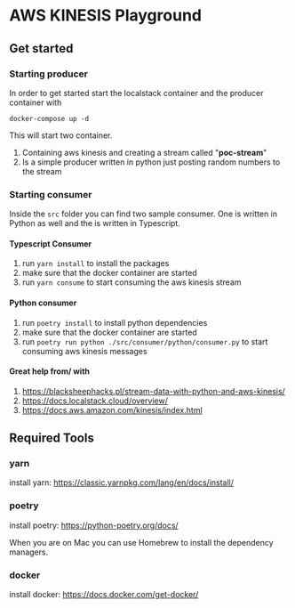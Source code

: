 # AWS KINESIS Playground

## Get started
### Starting producer
In order to get started start the localstack container and the producer container with 

`docker-compose up -d`

This will start two container. 
1. Containing aws kinesis and creating a stream called "**poc-stream**"
2. Is a simple producer written in python just posting random numbers to the stream 

### Starting consumer
Inside the `src` folder you can find two sample consumer. One is written in Python as well
and the is written in Typescript.

#### Typescript Consumer 
1. run `yarn install` to install the packages
2. make sure that the docker container are started
3. run `yarn consume` to start consuming the aws kinesis stream

#### Python consumer
1. run `poetry install` to install python dependencies
2. make sure that the docker container are started
3. run `poetry run python ./src/consumer/python/consumer.py` to start consuming aws kinesis messages 

#### Great help from/ with
1. https://blacksheephacks.pl/stream-data-with-python-and-aws-kinesis/
2. https://docs.localstack.cloud/overview/
3. https://docs.aws.amazon.com/kinesis/index.html

## Required Tools 

### yarn
install yarn: https://classic.yarnpkg.com/lang/en/docs/install/

### poetry
install poetry: https://python-poetry.org/docs/

When you are on Mac you can use Homebrew to install the dependency managers. 

### docker
install docker: https://docs.docker.com/get-docker/